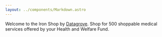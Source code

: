 ```yaml
---
layout: ../components/Markdown.astro
---
```

Welcome to the Iron Shop by [Datagrove](https://www.datagrove.com). Shop for 500 shoppable medical services offered by your Health and Welfare Fund.


